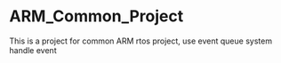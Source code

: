# ARM_Common_Project
This is a project for common ARM rtos project, use event queue system handle event
